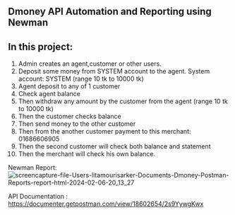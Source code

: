 ## Dmoney API Automation and Reporting using Newman

## In this project:
1. Admin creates an agent,customer or other users.
2. Deposit some money from SYSTEM account to the agent. System account: SYSTEM (range 10 tk to 10000 tk)
3. Agent deposit to any of 1 customer
4. Check agent balance
5. Then withdraw any amount by the customer from the agent (range 10 tk to 10000 tk)
6. Then the customer checks balance
7. Then send money to the other customer
8. Then from the another customer payment to this merchant: 01686606905
9. Then the second customer will check both balance and statement
10. Then the merchant will check his own balance.

Newman Report:
![screencapture-file-Users-litamourisarker-Documents-Dmoney-Postman-Reports-report-html-2024-02-06-20_13_27](https://github.com/litamouri/dmoney-newman-collection/assets/106230174/989dd09c-320a-4d5e-9908-58dc0035d758)



API Documentation : https://documenter.getpostman.com/view/18602654/2s9YywgKwx
